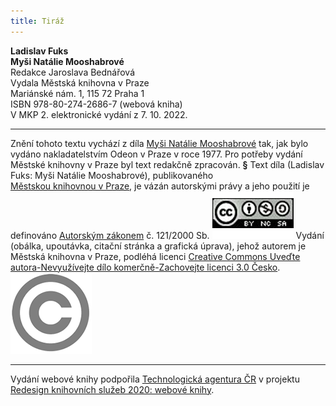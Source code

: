 ```yaml
---
title: Tiráž
---
```


**Ladislav Fuks    
Myši Natálie Mooshabrové**  
Redakce Jaroslava Bednářová  
Vydala Městská knihovna v Praze  
Mariánské nám. 1, 115 72 Praha 1  
ISBN 978-80-274-2686-7 (webová kniha)  
V MKP 2. elektronické vydání z 7. 10. 2022.

***

Znění tohoto textu vychází z díla [Myši Natálie Mooshabrové](https://search.mlp.cz/cz/titul/mysi-natalie-mooshabrove/140996/) tak, jak bylo vydáno nakladatelstvím Odeon v Praze v roce 1977. Pro potřeby vydání Městské knihovny v Praze byl text redakčně zpracován.
**§**
Text díla (Ladislav Fuks: Myši Natálie Mooshabrové), publikovaného [Městskou knihovnou v Praze](https://www.mlp.cz/cz/), je vázán autorskými právy a jeho použití je definováno [Autorským zákonem](https://www.mkcr.cz/predpisy-zakonu-709.html) č. 121/2000 Sb.
[![image001.jpg](./resources/image001_fmt.png)](https://creativecommons.org/licenses/by-nc-sa/3.0/cz/)
Vydání (obálka, upoutávka, citační stránka a grafická úprava), jehož autorem je Městská knihovna v Praze, podléhá licenci [Creative Commons Uveďte autora-Nevyužívejte dílo komerčně-Zachovejte licenci 3.0 Česko](https://creativecommons.org/licenses/by-nc-sa/3.0/cz/).
![image002.jpg](./resources/image002_fmt.png)

***

Vydání webové knihy podpořila [Technologická agentura ČR](https://www.tacr.cz/) v projektu [Redesign knihovních služeb 2020: webové knihy](https://starfos.tacr.cz/cs/project/TL04000391).